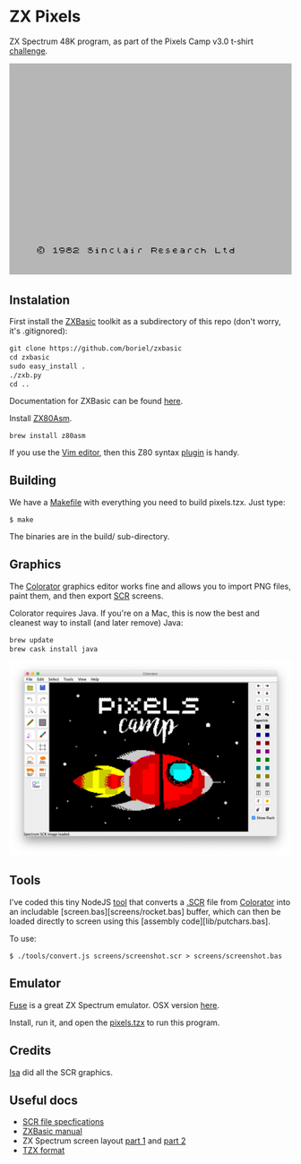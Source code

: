 ZX Pixels
=========

ZX Spectrum 48K program, as part of the Pixels Camp v3.0 t-shirt [challenge][0].

![Demo](screens/game.gif)

## Instalation

First install the [ZXBasic][1] toolkit as a subdirectory of this repo (don't worry, it's .gitignored):

```
git clone https://github.com/boriel/zxbasic
cd zxbasic
sudo easy_install .
./zxb.py
cd ..
```
Documentation for ZXBasic can be found [here][2].

Install [ZX80Asm][3].

```
brew install z80asm
```

If you use the [Vim editor][14], then this Z80 syntax [plugin][4] is handy.

## Building

We have a [Makefile][11] with everything you need to build pixels.tzx. Just type:

```
$ make
```

The binaries are in the build/ sub-directory.

## Graphics

The [Colorator][6] graphics editor works fine and allows you to import PNG files, paint them, and then export [SCR][5] screens.

Colorator requires Java. If you're on a Mac, this is now the best and cleanest way to install (and later remove) Java:

```
brew update
brew cask install java
```

![Colorator](screens/colorator.png)

## Tools

I've coded this tiny NodeJS [tool][7] that converts a [.SCR][5] file from [Colorator][6] into an includable [screen.bas][screens/rocket.bas] buffer, which can then be loaded directly to screen using this [assembly code][lib/putchars.bas].

To use:

```
$ ./tools/convert.js screens/screenshot.scr > screens/screenshot.bas
```

## Emulator

[Fuse][8] is a great ZX Spectrum emulator. OSX version [here][10].

Install, run it, and open the [pixels.tzx][10] to run this program.

## Credits

[Isa][16] did all the SCR graphics.

## Useful docs

* [SCR file specfications][5]
* [ZXBasic manual][2]
* ZX Spectrum screen layout [part 1][12] and [part 2][13]
* [TZX format][15]

[0]: https://killmaster.github.io/2019/03/24/the-tshirt-challenge
[1]: https://github.com/boriel/zxbasic
[2]: http://www.boriel.com/wiki/en/index.php/ZXBasic
[3]: https://www.nongnu.org/z80asm/
[4]: https://github.com/cpcsdk/vim-z80-democoding
[5]: http://www.zx-modules.de/fileformats/scrformat.html
[6]: https://github.com/yomboprime/colorator
[7]: https://github.com/PixelsCamp/tshirt-gate/blob/master/2019/zxspectrum/tools/convert.js
[8]: http://fuse-emulator.sourceforge.net/
[9]: https://fuse-for-macosx.sourceforge.io/
[10]: https://github.com/PixelsCamp/tshirt-gate/raw/master/2019/zxspectrum/releases/pixels.tzx
[11]: https://github.com/PixelsCamp/tshirt-gate/blob/master/2019/zxspectrum/Makefile
[12]: http://www.overtakenbyevents.com/lets-talk-about-the-zx-specrum-screen-layout/
[13]: http://www.overtakenbyevents.com/lets-talk-about-the-zx-specrum-screen-layout-part-two/
[14]: https://www.vim.org/
[15]: https://www.worldofspectrum.org/TZXformat.html
[16]: https://github.com/isacosta
